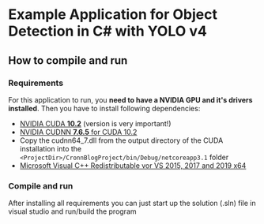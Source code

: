 ﻿# Example Application for Object Detection in C# with YOLO v4

## How to compile and run
### Requirements
For this application to run, you **need to have a NVIDIA GPU and it's drivers installed**. Then you have to install following dependencies: </br>
- [NVIDIA CUDA **10.2**](https://developer.nvidia.com/cuda-10.2-download-archive) (version is very important!)
- [NVIDIA CUDNN **7.6.5** for CUDA 10.2](https://developer.nvidia.com/rdp/cudnn-archive)
- Copy the cudnn64_7.dll from the output directory of the CUDA installation into the `<ProjectDir>/CronnBlogProject/bin/Debug/netcoreapp3.1` folder
- [Microsoft Visual C++ Redistributable vor VS 2015, 2017 and 2019 x64](https://github.com/AlturosDestinations/Alturos.Yolo/files/4744207/vcredist_x64.zip)
### Compile and run
After installing all requirements you can just start up the solution (.sln) file in visual studio and run/build the program